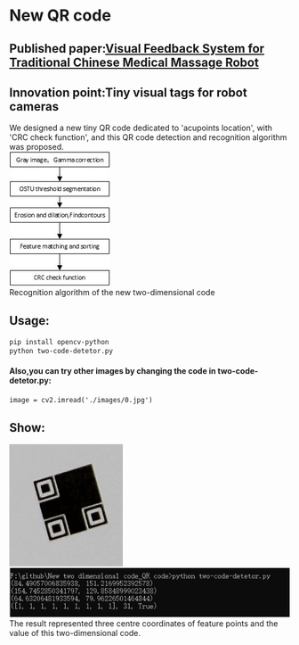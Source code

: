 # New QR code 

## Published paper:[Visual Feedback System for Traditional Chinese Medical Massage Robot](https://ieeexplore.ieee.org/document/8866076)
## Innovation point:Tiny visual tags for robot cameras
We designed a new tiny QR code dedicated to 'acupoints location', with 'CRC check function', and this QR code detection and recognition algorithm was proposed.</br>
  ![img](https://github.com/kailaisun/New-two-dimensional-code_QR-code/blob/master/fig.png)</br>
 Recognition algorithm of the new two-dimensional code</br>
## Usage:
    pip install opencv-python
    python two-code-detetor.py
#### Also,you can try other images by changing the code in two-code-detetor.py:</br> 
    image = cv2.imread('./images/0.jpg')
## Show:
 ![img](https://github.com/kailaisun/New-two-dimensional-code_QR-code/blob/master/show_20190627212736.png)</br>
 ![img](https://github.com/kailaisun/New-two-dimensional-code_QR-code/blob/master/show_20190627212825.png)</br>
 The result represented three centre coordinates of feature points and the value of this two-dimensional code.


